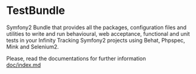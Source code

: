 TestBundle
==========

Symfony2 Bundle that provides all the packages, configuration files and utilities to write and run behavioural, web acceptance, functional and unit tests in your Infinity Tracking Symfony2 projects using Behat, Phpspec, Mink and Selenium2.

Please, read the documentations for further information  
[doc/index.md](Resources/doc/index.md)
